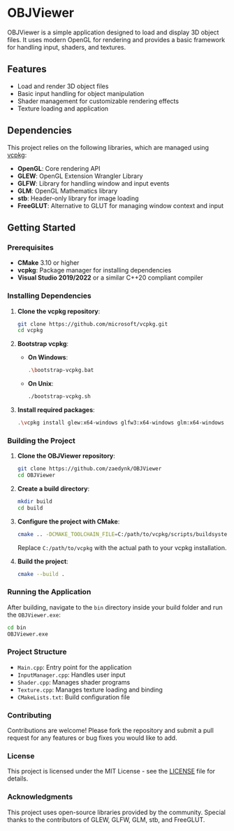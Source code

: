 
# OBJViewer

OBJViewer is a simple application designed to load and display 3D object files. It uses modern OpenGL for rendering and provides a basic framework for handling input, shaders, and textures.

## Features

- Load and render 3D object files
- Basic input handling for object manipulation
- Shader management for customizable rendering effects
- Texture loading and application

## Dependencies

This project relies on the following libraries, which are managed using [vcpkg](https://github.com/microsoft/vcpkg):

- **OpenGL**: Core rendering API
- **GLEW**: OpenGL Extension Wrangler Library
- **GLFW**: Library for handling window and input events
- **GLM**: OpenGL Mathematics library
- **stb**: Header-only library for image loading
- **FreeGLUT**: Alternative to GLUT for managing window context and input

## Getting Started

### Prerequisites

- **CMake** 3.10 or higher
- **vcpkg**: Package manager for installing dependencies
- **Visual Studio 2019/2022** or a similar C++20 compliant compiler

### Installing Dependencies

1. **Clone the vcpkg repository**:

   ```bash
   git clone https://github.com/microsoft/vcpkg.git
   cd vcpkg
   ```

2. **Bootstrap vcpkg**:

   - **On Windows**:

     ```bash
     .\bootstrap-vcpkg.bat
     ```

   - **On Unix**:

     ```bash
     ./bootstrap-vcpkg.sh
     ```

3. **Install required packages**:

   ```bash
   .\vcpkg install glew:x64-windows glfw3:x64-windows glm:x64-windows stb:x64-windows freeglut:x64-windows
   ```

### Building the Project

1. **Clone the OBJViewer repository**:

   ```bash
   git clone https://github.com/zaedynk/OBJViewer
   cd OBJViewer
   ```

2. **Create a build directory**:

   ```bash
   mkdir build
   cd build
   ```

3. **Configure the project with CMake**:

   ```bash
   cmake .. -DCMAKE_TOOLCHAIN_FILE=C:/path/to/vcpkg/scripts/buildsystems/vcpkg.cmake
   ```

   Replace `C:/path/to/vcpkg` with the actual path to your vcpkg installation.

4. **Build the project**:

   ```bash
   cmake --build .
   ```

### Running the Application

After building, navigate to the `bin` directory inside your build folder and run the `OBJViewer.exe`:

```bash
cd bin
OBJViewer.exe
```

### Project Structure

- `Main.cpp`: Entry point for the application
- `InputManager.cpp`: Handles user input
- `Shader.cpp`: Manages shader programs
- `Texture.cpp`: Manages texture loading and binding
- `CMakeLists.txt`: Build configuration file

### Contributing

Contributions are welcome! Please fork the repository and submit a pull request for any features or bug fixes you would like to add.

### License

This project is licensed under the MIT License - see the [LICENSE](LICENSE) file for details.

### Acknowledgments

This project uses open-source libraries provided by the community. Special thanks to the contributors of GLEW, GLFW, GLM, stb, and FreeGLUT.
